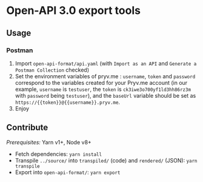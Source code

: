 # Open-API 3.0 export tools

## Usage

### Postman

1. Import `open-api-format/api.yaml` (with `Import as an API` and `Generate a Postman Collection` checked)
2. Set the environment variables of pryv.me : `username`, `token` and `password` correspond to the variables created for your Pryv.me account (in our example, `username` is `testuser`, the `token` is `ck3iwe3o700yf1ld3hh86rz3m` with `password` being `testuser`), and the `baseUrl` variable should be set as `https://{{token}}@{{username}}.pryv.me`.
3. Enjoy

## Contribute

*Prerequisites:* Yarn v1+, Node v8+

- Fetch dependencies: `yarn install`
- Transpile `../source/` into `transpiled/` (code) and `rendered/` (JSON): `yarn transpile`
- Export into `open-api-format/`: `yarn export`

